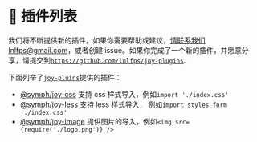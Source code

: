 #  插件列表

我们将不断提供新的插件，如果你需要帮助或建议，请联系我们lnlfps@gmail.com，或者创建 issue。如果你完成了一个新的插件，并愿意分享，请提交到[`https://github.com/lnlfps/joy-plugins`](https://github.com/lnlfps/joy-plugins).

下面列举了[`joy-pluins`](https://github.com/lnlfps/joy-plugins)提供的插件：

- [@symph/joy-css](https://github.com/lnlfps/joy-plugins/tree/master/packages/joy-css) 支持 css 样式导入，例如`import './index.css'`
- [@symph/joy-less](https://github.com/lnlfps/joy-plugins/tree/master/packages/joy-less) 支持 less 样式导入， 例如`import styles form './index.css'`
- [@symph/joy-image](https://github.com/lnlfps/joy-plugins/tree/master/packages/joy-image) 提供图片的导入，例如`<img src={require('./logo.png')} />`
